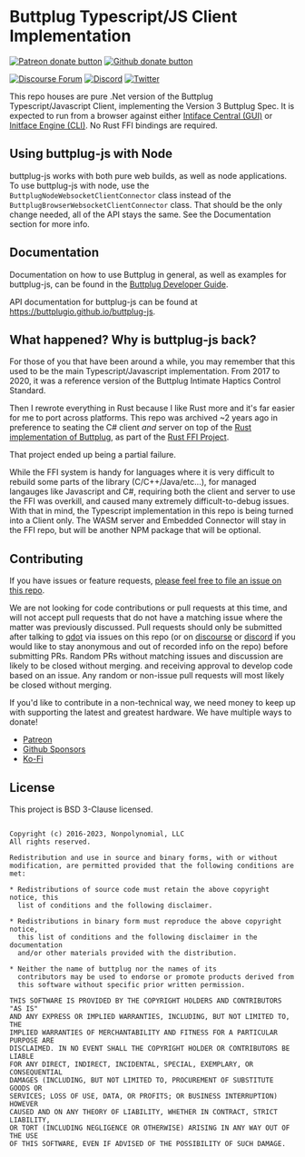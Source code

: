 # Buttplug Typescript/JS Client Implementation

[![Patreon donate button](https://img.shields.io/badge/patreon-donate-yellow.svg)](https://www.patreon.com/qdot)
[![Github donate button](https://img.shields.io/badge/github-donate-ff69b4.svg)](https://www.github.com/sponsors/qdot)

[![Discourse Forum](https://img.shields.io/badge/discourse-forum-blue.svg)](https://discuss.buttplug.io)
[![Discord](https://img.shields.io/discord/353303527587708932.svg?logo=discord)](https://discord.buttplug.io)
[![Twitter](https://img.shields.io/twitter/follow/buttplugio.svg?style=social&logo=twitter)](https://twitter.com/buttplugio)

This repo houses are pure .Net version of the Buttplug Typescript/Javascript Client, implementing
the Version 3 Buttplug Spec. It is expected to run from a browser against either [Intiface Central
(GUI)](https://intiface.com/central) or [Initface Engine
(CLI)](https://github.com/intiface/intiface-engine). No Rust FFI bindings are required.


## Using buttplug-js with Node

buttplug-js works with both pure web builds, as well as node applications. To use buttplug-js with node, use the `ButtplugNodeWebsocketClientConnector` class instead of the `ButtplugBrowserWebsocketClientConnector` class. That should be the only change needed, all of the API stays the same. See the Documentation section for more info.

## Documentation

Documentation on how to use Buttplug in general, as well as examples for buttplug-js, can be found in the [Buttplug Developer Guide](https://docs.buttplug.io/docs/dev-guide).

API documentation for buttplug-js can be found at https://buttplugio.github.io/buttplug-js.

## What happened? Why is buttplug-js back?

For those of you that have been around a while, you may remember that this used to be the main
Typescript/Javascript implementation. From 2017 to 2020, it was a reference version of the Buttplug
Intimate Haptics Control Standard. 

Then I rewrote everything in Rust because I like Rust more and it's far easier for me to port across
platforms. This repo was archived ~2 years ago in preference to seating the C# client *and* server
on top of the [Rust implementation of Buttplug](https://github.com/buttplugio/buttplug), as part of
the [Rust FFI Project](https://github.com/buttplugio/buttplug-rs-ffi).

That project ended up being a partial failure.

While the FFI system is handy for languages where it is very difficult to rebuild some parts of the
library (C/C++/Java/etc...), for managed langauges like Javascript and C#, requiring both the client
and server to use the FFI was overkill, and caused many extremely difficult-to-debug issues. With
that in mind, the Typescript implementation in this repo is being turned into a Client only. The
WASM server and Embedded Connector will stay in the FFI repo, but will be another NPM package that
will be optional.

## Contributing

If you have issues or feature requests, [please feel free to file an issue on this repo](issues/).

We are not looking for code contributions or pull requests at this time, and will not accept pull
requests that do not have a matching issue where the matter was previously discussed. Pull requests
should only be submitted after talking to [qdot](https://github.com/qdot) via issues on this repo
(or on [discourse](https://discuss.buttplug.io) or [discord](https://discord.buttplug.io) if you
would like to stay anonymous and out of recorded info on the repo) before submitting PRs. Random PRs
without matching issues and discussion are likely to be closed without merging. and receiving
approval to develop code based on an issue. Any random or non-issue pull requests will most likely
be closed without merging.

If you'd like to contribute in a non-technical way, we need money to keep up with supporting the
latest and greatest hardware. We have multiple ways to donate!

- [Patreon](https://patreon.com/qdot)
- [Github Sponsors](https://github.com/sponsors/qdot)
- [Ko-Fi](https://ko-fi.com/qdot76367)

## License

This project is BSD 3-Clause licensed.

```text

Copyright (c) 2016-2023, Nonpolynomial, LLC
All rights reserved.

Redistribution and use in source and binary forms, with or without
modification, are permitted provided that the following conditions are met:

* Redistributions of source code must retain the above copyright notice, this
  list of conditions and the following disclaimer.

* Redistributions in binary form must reproduce the above copyright notice,
  this list of conditions and the following disclaimer in the documentation
  and/or other materials provided with the distribution.

* Neither the name of buttplug nor the names of its
  contributors may be used to endorse or promote products derived from
  this software without specific prior written permission.

THIS SOFTWARE IS PROVIDED BY THE COPYRIGHT HOLDERS AND CONTRIBUTORS "AS IS"
AND ANY EXPRESS OR IMPLIED WARRANTIES, INCLUDING, BUT NOT LIMITED TO, THE
IMPLIED WARRANTIES OF MERCHANTABILITY AND FITNESS FOR A PARTICULAR PURPOSE ARE
DISCLAIMED. IN NO EVENT SHALL THE COPYRIGHT HOLDER OR CONTRIBUTORS BE LIABLE
FOR ANY DIRECT, INDIRECT, INCIDENTAL, SPECIAL, EXEMPLARY, OR CONSEQUENTIAL
DAMAGES (INCLUDING, BUT NOT LIMITED TO, PROCUREMENT OF SUBSTITUTE GOODS OR
SERVICES; LOSS OF USE, DATA, OR PROFITS; OR BUSINESS INTERRUPTION) HOWEVER
CAUSED AND ON ANY THEORY OF LIABILITY, WHETHER IN CONTRACT, STRICT LIABILITY,
OR TORT (INCLUDING NEGLIGENCE OR OTHERWISE) ARISING IN ANY WAY OUT OF THE USE
OF THIS SOFTWARE, EVEN IF ADVISED OF THE POSSIBILITY OF SUCH DAMAGE.
```